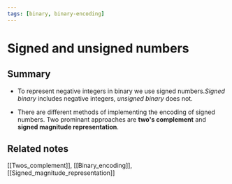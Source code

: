 ```yaml
---
tags: [binary, binary-encoding]
---
```


# Signed and unsigned numbers

## Summary

- To represent negative integers in binary we use signed numbers._Signed binary_
  includes negative integers, _unsigned binary_ does not.

- There are different methods of implementing the encoding of signed numbers.
  Two prominant approaches are **two's complement** and **signed magnitude
  representation**.

## Related notes

[[Twos_complement]], [[Binary_encoding]], [[Signed_magnitude_representation]]
